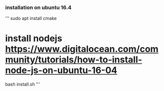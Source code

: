 
### installation on ubuntu 16.4

'''
sudo apt install cmake
# install nodejs https://www.digitalocean.com/community/tutorials/how-to-install-node-js-on-ubuntu-16-04
bash install.sh
'''
